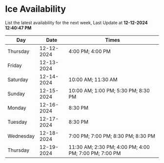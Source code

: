# Ice Availability

List the latest availability for the next week, Last Update at **12-12-2024 12:40:47 PM**

| Day         | Date        | Times       |
| ----------- | ----------- | ----------- |
|Thursday|12-12-2024|4:00 PM; 4:00 PM|
|Friday|12-13-2024||
|Saturday|12-14-2024|10:00 AM; 11:30 AM|
|Sunday|12-15-2024|10:00 AM; 1:00 PM; 5:30 PM; 8:30 PM|
|Monday|12-16-2024|8:30 PM|
|Tuesday|12-17-2024|8:30 PM|
|Wednesday|12-18-2024|7:00 PM; 7:00 PM; 8:30 PM; 8:30 PM|
|Thursday|12-19-2024|11:30 AM; 2:30 PM; 4:00 PM; 4:00 PM; 7:00 PM; 7:00 PM|
